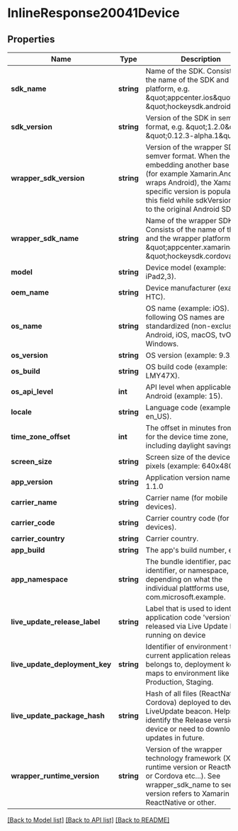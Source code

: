 # InlineResponse20041Device

## Properties
Name | Type | Description | Notes
------------ | ------------- | ------------- | -------------
**sdk_name** | **string** | Name of the SDK. Consists of the name of the SDK and the platform, e.g. \&quot;appcenter.ios\&quot;, \&quot;hockeysdk.android\&quot;. | 
**sdk_version** | **string** | Version of the SDK in semver format, e.g. \&quot;1.2.0\&quot; or \&quot;0.12.3-alpha.1\&quot;. | 
**wrapper_sdk_version** | **string** | Version of the wrapper SDK in semver format. When the SDK is embedding another base SDK (for example Xamarin.Android wraps Android), the Xamarin specific version is populated into this field while sdkVersion refers to the original Android SDK. | [optional] 
**wrapper_sdk_name** | **string** | Name of the wrapper SDK. Consists of the name of the SDK and the wrapper platform, e.g. \&quot;appcenter.xamarin\&quot;, \&quot;hockeysdk.cordova\&quot;. | [optional] 
**model** | **string** | Device model (example: iPad2,3). | [optional] 
**oem_name** | **string** | Device manufacturer (example: HTC). | [optional] 
**os_name** | **string** | OS name (example: iOS). The following OS names are standardized (non-exclusive): Android, iOS, macOS, tvOS, Windows. | 
**os_version** | **string** | OS version (example: 9.3.0). | 
**os_build** | **string** | OS build code (example: LMY47X). | [optional] 
**os_api_level** | **int** | API level when applicable like in Android (example: 15). | [optional] 
**locale** | **string** | Language code (example: en_US). | 
**time_zone_offset** | **int** | The offset in minutes from UTC for the device time zone, including daylight savings time. | 
**screen_size** | **string** | Screen size of the device in pixels (example: 640x480). | [optional] 
**app_version** | **string** | Application version name, e.g. 1.1.0 | 
**carrier_name** | **string** | Carrier name (for mobile devices). | [optional] 
**carrier_code** | **string** | Carrier country code (for mobile devices). | [optional] 
**carrier_country** | **string** | Carrier country. | [optional] 
**app_build** | **string** | The app&#39;s build number, e.g. 42. | 
**app_namespace** | **string** | The bundle identifier, package identifier, or namespace, depending on what the individual plattforms use,  .e.g com.microsoft.example. | [optional] 
**live_update_release_label** | **string** | Label that is used to identify application code &#39;version&#39; released via Live Update beacon running on device | [optional] 
**live_update_deployment_key** | **string** | Identifier of environment that current application release belongs to, deployment key then maps to environment like Production, Staging. | [optional] 
**live_update_package_hash** | **string** | Hash of all files (ReactNative or Cordova) deployed to device via LiveUpdate beacon. Helps identify the Release version on device or need to download updates in future. | [optional] 
**wrapper_runtime_version** | **string** | Version of the wrapper technology framework (Xamarin runtime version or ReactNative or Cordova etc...). See wrapper_sdk_name to see if this version refers to Xamarin or ReactNative or other. | [optional] 

[[Back to Model list]](../README.md#documentation-for-models) [[Back to API list]](../README.md#documentation-for-api-endpoints) [[Back to README]](../README.md)


